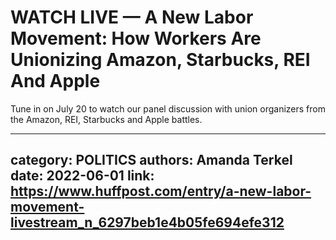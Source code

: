 # WATCH LIVE — A New Labor Movement: How Workers Are Unionizing Amazon, Starbucks, REI And Apple

Tune in on July 20 to watch our panel discussion with union organizers from the Amazon, REI, Starbucks and Apple battles.

---
category: POLITICS
authors: Amanda Terkel
date: 2022-06-01
link: https://www.huffpost.com/entry/a-new-labor-movement-livestream_n_6297beb1e4b05fe694efe312
---
